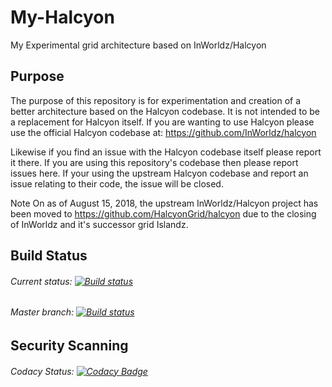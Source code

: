 # My-Halcyon
My Experimental grid architecture based on InWorldz/Halcyon

## Purpose

The purpose of this repository is for experimentation and creation of a better architecture based on the Halcyon codebase.  It is not intended to be a replacement for Halcyon
itself.  If you are wanting to use Halcyon please use the official Halcyon codebase at: https://github.com/InWorldz/halcyon

Likewise if you find an issue with the Halcyon codebase itself please report it there.  If you are using this repository's codebase then please report issues here.  If your using the upstream
Halcyon codebase and report an issue relating to their code, the issue will be closed.

Note On as of August 15, 2018, the upstream InWorldz/Halcyon project has been moved to https://github.com/HalcyonGrid/halcyon due to the closing of InWorldz and it's successor grid Islandz.

## Build Status
###### Current status: [![Build status](https://ci.appveyor.com/api/projects/status/wwse7uifn3dje44f?svg=true)](https://ci.appveyor.com/project/emperorstarfinder/my-halcyon) 
###### Master branch: [![Build status](https://ci.appveyor.com/api/projects/status/wwse7uifn3dje44f/branch/master?svg=true)](https://ci.appveyor.com/project/emperorstarfinder/my-halcyon/branch/master)

## Security Scanning
###### Codacy Status: [![Codacy Badge](https://api.codacy.com/project/badge/Grade/7af231ecd2f440bead1f2f800a1f43c6)](https://www.codacy.com/app/emperorstarfinder/My-Halcyon?utm_source=github.com&amp;utm_medium=referral&amp;utm_content=emperorstarfinder/My-Halcyon&amp;utm_campaign=Badge_Grade)
